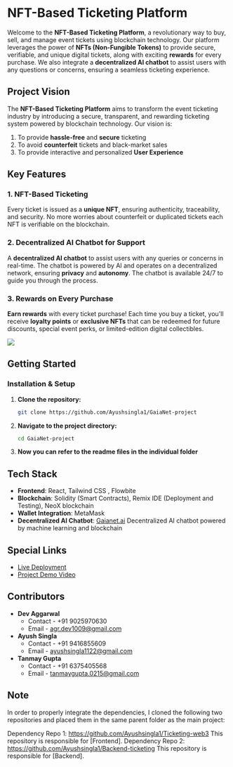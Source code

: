 # NFT-Based Ticketing Platform

Welcome to the **NFT-Based Ticketing Platform**, a revolutionary way to buy, sell, and manage event tickets using blockchain technology. Our platform leverages the power of **NFTs (Non-Fungible Tokens)** to provide secure, verifiable, and unique digital tickets, along with exciting **rewards** for every purchase. We also integrate a **decentralized AI chatbot** to assist users with any questions or concerns, ensuring a seamless ticketing experience.

## Project Vision

The **NFT-Based Ticketing Platform** aims to transform the event ticketing industry by introducing a secure, transparent, and rewarding ticketing system powered by blockchain technology. Our vision is:

1. To provide **hassle-free** and **secure** ticketing
2. To avoid **counterfeit** tickets and black-market sales
3. To provide interactive and personalized **User Experience**


## Key Features

### 1. **NFT-Based Ticketing**

Every ticket is issued as a **unique NFT**, ensuring authenticity, traceability, and security. No more worries about counterfeit or duplicated tickets each NFT is verifiable on the blockchain.

### 2. **Decentralized AI Chatbot for Support**

A **decentralized AI chatbot** to assist users with any queries or concerns in real-time. The chatbot is powered by AI and operates on a decentralized network, ensuring **privacy** and **autonomy**. The chatbot is available 24/7 to guide you through the process.

### 3. **Rewards on Every Purchase**

**Earn rewards** with every ticket purchase! Each time you buy a ticket, you'll receive **loyalty points** or **exclusive NFTs** that can be redeemed for future discounts, special event perks, or limited-edition digital collectibles.

![](./gif.gif)

## Getting Started

### Installation & Setup

1. **Clone the repository:**

   ```bash
   git clone https://github.com/Ayushsingla1/GaiaNet-project
   ```

2. **Navigate to the project directory:**

   ```bash
   cd GaiaNet-project
   ```

3. **Now you can refer to the readme files in the individual folder**

## Tech Stack

- **Frontend**: React, Tailwind CSS , Flowbite
- **Blockchain**: Solidity (Smart Contracts), Remix IDE (Deployment and Testing), NeoX blockchain
- **Wallet Integration**: MetaMask
- **Decentralized AI Chatbot**: [Gaianet.ai](https://www.gaianet.ai/) Decentralized AI chatbot powered by machine learning and blockchain

## Special Links

- [Live Deployment](https://ticketing-web3-vgs3.onrender.com/)
- [Project Demo Video](https://youtu.be/DiSH7JvS-40)

## Contributors

- **Dev Aggarwal**
  - Contact - +91 9025970630
  - Email - agr.dev1009@gmail.com
- **Ayush Singla**
  - Contact - +91 9416855609
  - Email - ayushsingla1122@gmail.com
- **Tanmay Gupta**
  - Contact - +91 6375405568
  - Email - tanmaygupta.0215@gmail.com

## Note 
In order to properly integrate the dependencies, I cloned the following two repositories and placed them in the same parent folder as the main project:

Dependency Repo 1: https://github.com/Ayushsingla1/Ticketing-web3
This repository is responsible for [Frontend].
Dependency Repo 2: https://github.com/Ayushsingla1/Backend-ticketing
This repository is responsible for [Backend].
